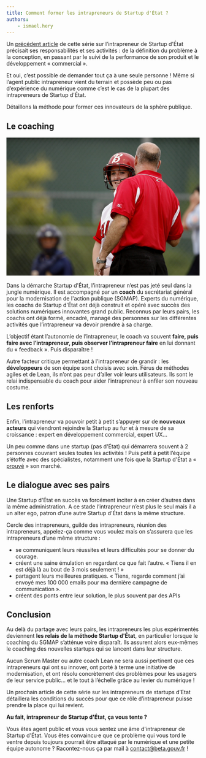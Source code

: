 ```yaml
---
title: Comment former les intrapreneurs de Startup d'État ?
authors:
    - ismael.hery
---
```


Un [précédent article](/2017/02/16/intrapreneur-startup-d-etat.html) de cette série sur l’intrapreneur de Startup d'État précisait ses responsabilités et ses activités : de la définition du problème à la conception, en passant par le suivi de la performance de son produit et le développement « commercial ».

Et oui, c’est possible de demander tout ça à une seule personne ! Même si l’agent public intrapreneur vient du terrain et possède peu ou pas d’expérience du numérique comme c’est le cas de la plupart des intrapreneurs de Startup d'État.

Détaillons la méthode pour former ces innovateurs de la sphère publique.

<!--more-->

## Le coaching

![Coacher l'intrapreneur](/img/posts/intrapreneur-coaching.jpg)

Dans la démarche Startup d'État, l’intrapreneur n’est pas jeté seul dans la jungle numérique. Il est accompagné par un **coach** du secrétariat général pour la modernisation de l'action publique (SGMAP). Experts du numérique, les coachs de Startup d'État ont déjà construit et opéré avec succès des solutions numériques innovantes grand public. Reconnus par leurs pairs, les coachs ont déjà formé, encadré, managé des personnes sur les différentes activités que l’intrapreneur va devoir prendre à sa charge.

L’objectif étant l’autonomie de l’intrapreneur, le coach va souvent **faire, puis faire avec l’intrapreneur, puis observer l’intrapreneur faire** en lui donnant du « feedback ». Puis disparaître !

Autre facteur critique permettant à l’intrapreneur de grandir : les **développeurs** de son équipe sont choisis avec soin. Férus de méthodes agiles et de Lean, ils n’ont pas peur d’aller voir leurs utilisateurs. Ils sont le relai indispensable du coach pour aider l’intrapreneur à enfiler son nouveau costume.

## Les renforts

Enfin, l’intrapreneur va pouvoir petit à petit s’appuyer sur de **nouveaux acteurs** qui viendront rejoindre la Startup au fur et à mesure de sa croissance : expert en développement commercial, expert UX…

Un peu comme dans une startup (pas d'État) qui démarrera souvent à 2 personnes couvrant seules toutes les activités ! Puis petit à petit l’équipe s’étoffe avec des spécialistes, notamment une fois que la Startup d'État a « [prouvé](/startups#consolidation) » son marché.

## Le dialogue avec ses pairs

Une Startup d'État en succès va forcément inciter à en créer d’autres dans la même administration. A ce stade l’intrapreneur n’est plus le seul mais il a un alter ego, patron d’une autre Startup d'État dans la même structure.

Cercle des intrapreneurs, guilde des intrapreneurs, réunion des intrapreneurs, appelez-ça comme vous voulez mais on s’assurera que les intrapreneurs d’une même structure :
* se communiquent leurs réussites et leurs difficultés pour se donner du courage.
* créent une saine émulation en regardant ce que fait l’autre. « Tiens il en est déjà là au bout de 3 mois seulement ! »
* partagent leurs meilleures pratiques. « Tiens, regarde comment j’ai envoyé mes 100 000 emails pour ma dernière campagne de communication ».
* créent des ponts entre leur solution, le plus souvent par des APIs

## Conclusion

Au delà du partage avec leurs pairs, les intrapreneurs les plus expérimentés deviennent **les relais de la méthode Startup d'État**, en particulier lorsque le coaching du SGMAP s’atténue voire disparaît. Ils assurent alors eux-mêmes le coaching des nouvelles startups qui se lancent dans leur structure.

Aucun Scrum Master ou autre coach Lean ne sera aussi pertinent que ces intrapreneurs qui ont su innover, ont porté à terme une initiative de modernisation, et ont résolu concrètement des problèmes pour les usagers de leur service public… et le tout à l’échelle grâce au levier du numérique !

Un prochain article de cette série sur les intrapreneurs de startups d’Etat détaillera les conditions du succès pour que ce rôle d’intrapreneur puisse prendre la place qui lui revient.

**Au fait, intrapreneur de Startup d'État, ça vous tente ?**

Vous êtes agent public et vous vous sentez une âme d'intrapreneur de Startup d'État. Vous êtes convaincu·e que ce problème qui vous tord le ventre depuis toujours pourrait être attaqué par le numérique et une petite équipe autonome ? Racontez-nous ça par mail à [contact@beta.gouv.fr](mailto:contact@beta.gouv.fr?subject=Candidature%20intrapreneur) !
